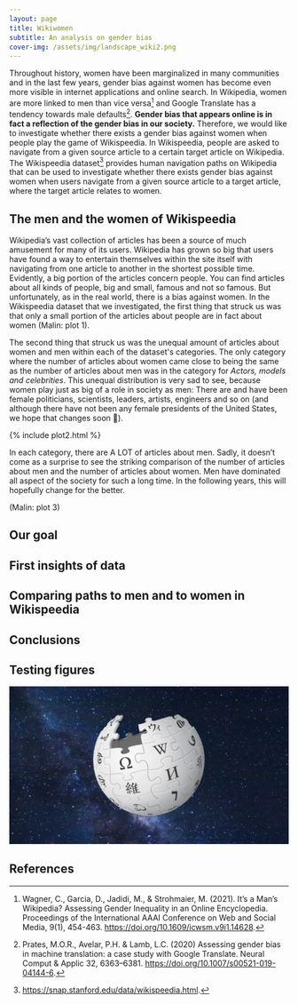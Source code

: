 ```yaml
---
layout: page
title: Wikiwomen
subtitle: An analysis on gender bias
cover-img: /assets/img/landscape_wiki2.png
---
```


Throughout history, women have been marginalized in many communities and in the last few years, gender bias against women has become even more visible in internet applications and online search. In Wikipedia, women are more linked to men than vice versa[^1] and Google Translate has a tendency towards male defaults[^2]. **Gender bias that appears online is in fact a reflection of the gender bias in our society.** Therefore, we would like to investigate whether there exists a gender bias against women when people play the game of  Wikispeedia. In Wikispeedia, people are asked to navigate from a given source article to a certain target article on Wikipedia. The Wikispeedia dataset[^3] provides human navigation paths on Wikipedia that can be used to investigate whether there exists gender bias against women when users navigate from a given source article to a target article, where the target article relates to women.

## The men and the women of Wikispeedia

Wikipedia’s vast collection of articles has been a source of much amusement for many of its users. Wikipedia has grown so big that users have found a way to entertain themselves within the site itself with navigating from one article to another in the shortest possible time. Evidently, a big portion of the articles concern people. You can find articles about all kinds of people, big and small, famous and not so famous. But unfortunately, as in the real world, there is a bias against women. In the Wikispeedia dataset that we investigated, the first thing that struck us was that only a small portion of the articles about people are in fact about women (Malin: plot 1). 

The second thing that struck us was the unequal amount of articles about women and men within each of the dataset's categories. The only category where the number of articles about women came close to being the same as the number of articles about men was in the category for *Actors, models and celebrities*. This unequal distribution is very sad to see, because women play just as big of a role in society as men: There are and have been female politicians, scientists, leaders, artists, engineers and so on (and although there have not been any female presidents of the United States, we hope that changes soon 🙂). 

{% include plot2.html %}

In each category, there are A LOT of articles about men. Sadly, it doesn’t come as a surprise to see the striking comparison of the number of articles about men and the number of articles about women. Men have dominated all aspect of the society for such a long time. In the following years, this will hopefully change for the better.

(Malin: plot 3)


## Our goal

## First insights of data

## Comparing paths to men and to women in Wikispeedia

## Conclusions

## Testing figures

![test image](/assets/img/space_wiki.png "Testing figures")

## References

[^1]: Wagner, C., Garcia, D., Jadidi, M., & Strohmaier, M. (2021). It’s a Man’s Wikipedia? Assessing Gender Inequality in an Online Encyclopedia. Proceedings of the International AAAI Conference on Web and Social Media, 9(1), 454-463. https://doi.org/10.1609/icwsm.v9i1.14628.
[^2]: Prates, M.O.R., Avelar, P.H. & Lamb, L.C. (2020) Assessing gender bias in machine translation: a case study with Google Translate. Neural Comput & Applic 32, 6363–6381. https://doi.org/10.1007/s00521-019-04144-6.
[^3]: https://snap.stanford.edu/data/wikispeedia.html.

